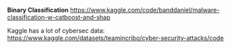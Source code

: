 **Binary Classification**
https://www.kaggle.com/code/banddaniel/malware-classification-w-catboost-and-shap 


Kaggle has a lot of cybersec data:
https://www.kaggle.com/datasets/teamincribo/cyber-security-attacks/code 